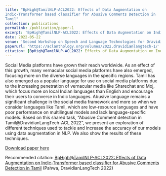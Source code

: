 ```yaml
---
title: "BpHigh@TamilNLP-ACL2022: Effects of Data Augmentation on
Indic-Transformer based classifier for Abusive Comments Detection in
Tamil"
collection: publications
permalink: /publication/paper-1
excerpt: 'BpHigh@TamilNLP-ACL2022: Effects of Data Augmentation on Indic-Transformer based classifier for Abusive Comments Detection in Tamil'
date: 2022-05-22
venue: 'Second Workshop on Speech and Language Technologies for Dravidian Languages co-located with ACL 2022'
paperurl: 'https://aclanthology.org/volumes/2022.dravidianlangtech-1/'
citation: [BpHigh@TamilNLP-ACL2022: Effects of Data Augmentation on Indic-Transformer based classifier for Abusive Comments Detection in Tamil](https://aclanthology.org/2022.dravidianlangtech-1.22) (Pahwa, DravidianLangTech 2022)
---
```

Social Media platforms have grown their reach worldwide. As an effect of this growth, many vernacular social media platforms have also emerged, focusing more on the diverse languages in the specific regions. Tamil has also emerged as a popular language for use on social media platforms due to the increasing penetration of vernacular media like Sharechat and Moj, which focus more on local Indian languages than English and encourage their users to converse in Indic languages. Abusive language remains a significant challenge in the social media framework and more so when we consider languages like Tamil, which are low-resource languages and have poor performance on multilingual models and lack language-specific models. Based on this shared task, “Abusive Comment detection in Tamil@DravidianLangTech-ACL 2022”, we present an exploration of different techniques used to tackle and increase the accuracy of our models using data augmentation in NLP. We also show the results of these techniques.

[Download paper here](https://aclanthology.org/2022.dravidianlangtech-1.22.pdf)

Recommended citation: [BpHigh@TamilNLP-ACL2022: Effects of Data Augmentation on Indic-Transformer based classifier for Abusive Comments Detection in Tamil](https://aclanthology.org/2022.dravidianlangtech-1.22) (Pahwa, DravidianLangTech 2022)